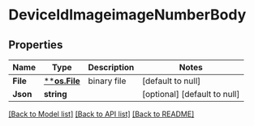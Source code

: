 # DeviceIdImageimageNumberBody

## Properties
Name | Type | Description | Notes
------------ | ------------- | ------------- | -------------
**File** | [****os.File**](*os.File.md) | binary file | [default to null]
**Json** | **string** |  | [optional] [default to null]

[[Back to Model list]](../README.md#documentation-for-models) [[Back to API list]](../README.md#documentation-for-api-endpoints) [[Back to README]](../README.md)

